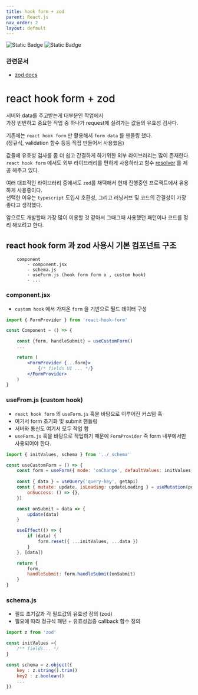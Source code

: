 ```yaml
---
title: hook form + zod
parent: React.js
nav_order: 2
layout: default
---
```


<p>
    <img alt="Static Badge" src="https://img.shields.io/badge/react--hook--form-7.43.9-%23EC5990?logo=reacthookform&logoColor=%23fff&labelColor=%23EC5990">
    <img alt="Static Badge" src="https://img.shields.io/badge/v3-%233E67B1?logo=zod&logoColor=%23fff&label=zod&labelColor=%233E67B1">

</p>

### 관련문서

- [zod docs]

<h1 style="color:#0c0c0c;font-weight:500;">react hook form + zod</h1>

서버와 data를 주고받는게 대부분인 작업에서   
가장 빈번하고 중요한 작업 중 하나가 request에 실려가는 값들의 유효성 검사다.   

기존에는 `react hook form` 만 활용해서 `form data` 를 핸들링 했다.   
(정규식, validation 함수 등등 직접 만들어서 사용했음)  

값들에 유효성 검사를 좀 더 쉽고 간결하게 하기위한 외부 라이브러리는 많이 존재한다.    
`react hook form` 에서도 외부 라이브러리를 편하게 사용하라고 함수 [resolver] 를 제공 해주고 있다.

여러 대표적인 라이브러리 중에서도 `zod`를 채택해서 현재 진행중인 프로젝트에서 유용하게 사용중이다.   
선택한 이유는  `typescript` 도입시 호환성, 그리고 러닝커브 및 코드의 간결성이 가장 좋다고 생각했다.

앞으로도 개발할때 가장 많이 이용할 것 같아서 그때그때 사용했던 패턴이나 코드를 정리 해보려고 한다.

## react hook form 과 zod 사용시 기본 컴포넌트 구조
``` text
    component
        - component.jsx
        - schema.js
        - useForm.js (hook form form x , custom hook)
        - ...
```

### component.jsx

- `custom hook` 에서 가져온 `form` 을 기반으로 필드 데이터 구성

```jsx
import { FormProvider } from 'react-hook-form'

const Component = () => {

    const {form, handleSubmit} = useCustomForm()
    ...

    return (
        <FormProvider {...form}>
            {/* fields UI ... */}
        </FormProvider>
    )
}
```

### useFrom.js (custom hook)

- `react hook form` 의 `useForm.js` 훅을 바탕으로 이루어진 커스텀 훅
- 여기서 form 초기화 및 submit 핸들링
- 서버와 통신도 여기서 모두 작업 함
- `useForm.js` 훅을 바탕으로 작업하기 때문에 `FormProvider` 즉 form 내부에서만 사용되어야 한다.

```js
import { initValues, schema } from '../_schema'

const useCustomForm = () => {
    const form = useForm({ mode: 'onChange', defaultValues: initValues, resolver: zodResolver(schema) })
    
    const { data } = useQuery('query-key', getApi)
    const { mutate: update, isLoading: updateLoading } = useMutation(postApi, {
        onSuccess: () => {},
    })

    const onSubmit = data => {
        update(data)
    }

    useEffect(() => {
        if (data) {
            form.reset({ ...initValues, ...data })
        }
    }, [data])

    return {
        form,
        handleSubmit: form.handleSubmit(onSubmit)
    }
}
```

### schema.js

- 필드 초기값과 각 필드값의 유효성 정의 (zod)
- 필요에 따라 정규식 패턴 + 유효성검증 callback 함수 정의

```js
import z from 'zod'

const initValues ={
    /** fields... */
}

const schema = z.object({
    key : z.string().trim()
    key2 : z.boolean()
    ...
})
```

[zod docs]: https://v3.zod.dev/
[resolver]: https://react-hook-form.com/docs/useform#resolver

